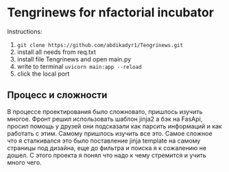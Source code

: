 # Tengrinews for nfactorial incubator
Instructions:
1) ```git clone https://github.com/abdikadyr1/Tengrinews.git```
2) install all needs from req.txt
3) install file Tengrinews and open main.py
4) write to terminal ```uvicorn main:app --reload```
5) click the local port

## Процесс и сложности
В процессе проектирования было сложновато, пришлось изучить многое. Фронт решил использовать шаблон jinja2 а бэк на FasApi, просил помощь у друзей они подсказали как парсить информаций и как работать с этим. Самому пришлось изучить все это. Самое сложное что я сталкивался это было поставление jinja template на самому страницы под дизайна, еще до фильтра и поиска я к сожалению не дошел. С этого проекта я понял что надо к чему стремится и учить много чего.
